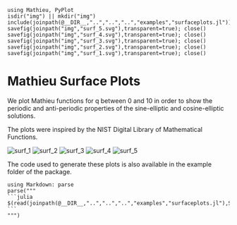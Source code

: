 ```@setup mathieu_plots
using Mathieu, PyPlot
isdir("img") || mkdir("img")
include(joinpath(@__DIR__,"..","..","..","examples","surfaceplots.jl"))
savefig(joinpath("img","surf_5.svg"),transparent=true); close()
savefig(joinpath("img","surf_4.svg"),transparent=true); close()
savefig(joinpath("img","surf_3.svg"),transparent=true); close()
savefig(joinpath("img","surf_2.svg"),transparent=true); close()
savefig(joinpath("img","surf_1.svg"),transparent=true); close()
```
# Mathieu Surface Plots

We plot Mathieu functions for q  between 0 and 10 in order to show the periodic and
anti-periodic properties of the sine-elliptic and cosine-elliptic solutions.

The plots were inspired by the NIST Digital Library of Mathematical Functions.

![surf_1](img/surf_1.svg)
![surf_2](img/surf_2.svg)
![surf_3](img/surf_3.svg)
![surf_4](img/surf_4.svg)
![surf_5](img/surf_5.svg)

The code used to generate these plots is also available in the example folder of
the package.

````@eval
using Markdown: parse
parse("""
```julia
$(read(joinpath(@__DIR__,"..","..","..","examples","surfaceplots.jl"),String))
```
""")
````
